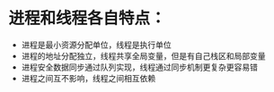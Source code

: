 # 进程和线程各自特点：
- 进程是最小资源分配单位，线程是执行单位
- 进程的地址分配独立，线程共享全局变量，但是有自己栈区和局部变量
- 进程安全数据同步通过队列实现，线程通过同步机制更复杂更容易错
- 进程之间互不影响，线程之间相互依赖